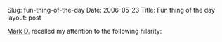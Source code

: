 Slug: fun-thing-of-the-day
Date: 2006-05-23
Title: Fun thing of the day
layout: post

[Mark D.](http://borkware.com) recalled my attention to the following hilarity:

<object height="350" width="425"><param name="movie" value="http://www.youtube.com/v/YhZt4i92aSA" /><embed height="350" src="https://www.youtube.com/v/YhZt4i92aSA" type="application/x-shockwave-flash" width="425" /></object>
